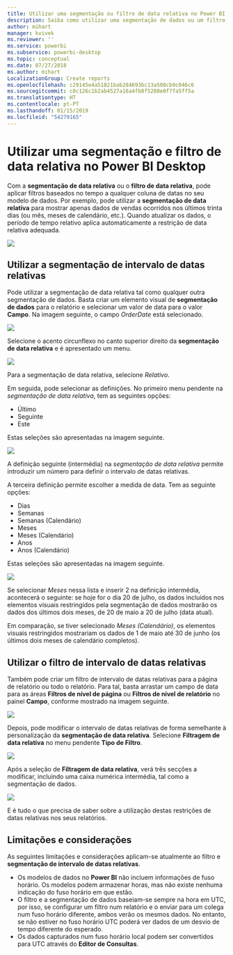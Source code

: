 ```yaml
---
title: Utilizar uma segmentação ou filtro de data relativa no Power BI Desktop
description: Saiba como utilizar uma segmentação de dados ou um filtro para restringir intervalos de datas relativas no Power BI Desktop
author: mihart
manager: kvivek
ms.reviewer: ''
ms.service: powerbi
ms.subservice: powerbi-desktop
ms.topic: conceptual
ms.date: 07/27/2018
ms.author: mihart
LocalizationGroup: Create reports
ms.openlocfilehash: c29145e4a51821bab284693bc13a508cb9c046c6
ms.sourcegitcommit: c8c126c1b2ab4527a16a4fb8f5208e0f7fa5ff5a
ms.translationtype: HT
ms.contentlocale: pt-PT
ms.lasthandoff: 01/15/2019
ms.locfileid: "54279165"
---
```

# <a name="use-a-relative-date-slicer-and-filter-in-power-bi-desktop"></a>Utilizar uma segmentação e filtro de data relativa no Power BI Desktop
Com a **segmentação de data relativa** ou o **filtro de data relativa**, pode aplicar filtros baseados no tempo a qualquer coluna de datas no seu modelo de dados. Por exemplo, pode utilizar a **segmentação de data relativa** para mostrar apenas dados de vendas ocorridos nos últimos trinta dias (ou mês, meses de calendário, etc.). Quando atualizar os dados, o período de tempo relativo aplica automaticamente a restrição de data relativa adequada.

![](media/desktop-slicer-filter-date-range/relative-date-range-slicer-filter_01.png)

## <a name="using-the-relative-date-range-slicer"></a>Utilizar a segmentação de intervalo de datas relativas
Pode utilizar a segmentação de data relativa tal como qualquer outra segmentação de dados. Basta criar um elemento visual de **segmentação de dados** para o relatório e selecionar um valor de data para o valor **Campo**. Na imagem seguinte, o campo *OrderDate* está selecionado.

![](media/desktop-slicer-filter-date-range/relative-date-range-slicer-filter_02.png)

Selecione o acento circunflexo no canto superior direito da **segmentação de data relativa** e é apresentado um menu.

![](media/desktop-slicer-filter-date-range/relative-date-range-slicer-filter_03.png)

Para a segmentação de data relativa, selecione *Relativo*.

Em seguida, pode selecionar as definições. No primeiro menu pendente na *segmentação de data relativa*, tem as seguintes opções:

* Último
* Seguinte
* Este

Estas seleções são apresentadas na imagem seguinte.

![](media/desktop-slicer-filter-date-range/relative-date-range-slicer-filter_04.png)

A definição seguinte (intermédia) na *segmentação de data relativa* permite introduzir um número para definir o intervalo de datas relativas.

A terceira definição permite escolher a medida de data. Tem as seguinte opções:

* Dias
* Semanas
* Semanas (Calendário)
* Meses
* Meses (Calendário)
* Anos
* Anos (Calendário)

Estas seleções são apresentadas na imagem seguinte.

![](media/desktop-slicer-filter-date-range/relative-date-range-slicer-filter_05.png)

Se selecionar *Meses* nessa lista e inserir 2 na definição intermédia, acontecerá o seguinte: se hoje for o dia 20 de julho, os dados incluídos nos elementos visuais restringidos pela segmentação de dados mostrarão os dados dos últimos dois meses, de 20 de maio a 20 de julho (data atual).

Em comparação, se tiver selecionado *Meses (Calendário)*, os elementos visuais restringidos mostrariam os dados de 1 de maio até 30 de junho (os últimos dois meses de calendário completos).

## <a name="using-the-relative-date-range-filter"></a>Utilizar o filtro de intervalo de datas relativas
Também pode criar um filtro de intervalo de datas relativas para a página de relatório ou todo o relatório. Para tal, basta arrastar um campo de data para as áreas **Filtros de nível de página** ou **Filtros de nível de relatório** no painel **Campo**, conforme mostrado na imagem seguinte.

![](media/desktop-slicer-filter-date-range/relative-date-range-slicer-filter_06.png)

Depois, pode modificar o intervalo de datas relativas de forma semelhante à personalização da **segmentação de data relativa**. Selecione **Filtragem de data relativa** no menu pendente **Tipo de Filtro**.

![](media/desktop-slicer-filter-date-range/relative-date-range-slicer-filter_07.png)

Após a seleção de **Filtragem de data relativa**, verá três secções a modificar, incluindo uma caixa numérica intermédia, tal como a segmentação de dados.

![](media/desktop-slicer-filter-date-range/relative-date-range-slicer-filter_08.png)

E é tudo o que precisa de saber sobre a utilização destas restrições de datas relativas nos seus relatórios.

## <a name="limitations-and-considerations"></a>Limitações e considerações
As seguintes limitações e considerações aplicam-se atualmente ao filtro e **segmentação de intervalo de datas relativas**.

* Os modelos de dados no **Power BI** não incluem informações de fuso horário. Os modelos podem armazenar horas, mas não existe nenhuma indicação do fuso horário em que estão.
* O filtro e a segmentação de dados baseiam-se sempre na hora em UTC, por isso, se configurar um filtro num relatório e o enviar para um colega num fuso horário diferente, ambos verão os mesmos dados. No entanto, se não estiver no fuso horário UTC poderá ver dados de um desvio de tempo diferente do esperado.
* Os dados capturados num fuso horário local podem ser convertidos para UTC através do **Editor de Consultas**.

